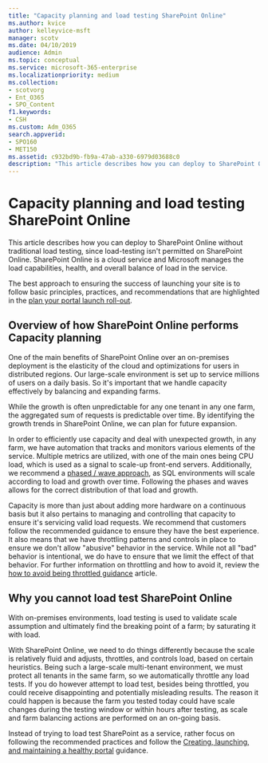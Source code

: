 ```yaml
---
title: "Capacity planning and load testing SharePoint Online"
ms.author: kvice
author: kelleyvice-msft
manager: scotv
ms.date: 04/10/2019
audience: Admin
ms.topic: conceptual
ms.service: microsoft-365-enterprise
ms.localizationpriority: medium
ms.collection: 
- scotvorg
- Ent_O365
- SPO_Content
f1.keywords:
- CSH
ms.custom: Adm_O365
search.appverid: 
- SPO160
- MET150
ms.assetid: c932bd9b-fb9a-47ab-a330-6979d03688c0
description: "This article describes how you can deploy to SharePoint Online without performing traditional load testing since it isn't permitted."
---
```


# Capacity planning and load testing SharePoint Online
This article describes how you can deploy to SharePoint Online without traditional load testing, since load-testing isn't permitted on SharePoint Online. SharePoint Online is a cloud service and Microsoft manages the load capabilities, health, and overall balance of load in the service.
  
The best approach to ensuring the success of launching your site is to follow basic principles, practices, and recommendations that are highlighted in the [plan your portal launch roll-out](planportallaunchroll-out.md).

## Overview of how SharePoint Online performs Capacity planning 
One of the main benefits of SharePoint Online over an on-premises deployment is the elasticity of the cloud and optimizations for users in distributed regions. Our large-scale environment is set up to service millions of users on a daily basis. So it's important that we handle capacity effectively by balancing and expanding farms.
  
While the growth is often unpredictable for any one tenant in any one farm, the aggregated sum of requests is predictable over time. By identifying the growth trends in SharePoint Online, we can plan for future expansion.
  
In order to efficiently use capacity and deal with unexpected growth, in any farm, we have automation that tracks and monitors various elements of the service. Multiple metrics are utilized, with one of the main ones being CPU load, which is used as a signal to scale-up front-end servers. Additionally, we recommend a [phased / wave approach](planportallaunchroll-out.md), as SQL environments will scale according to load and growth over time. Following the phases and waves allows for the correct distribution of that load and growth. 

Capacity is more than just about adding more hardware on a continuous basis but it also pertains to managing and controlling that capacity to ensure it's servicing valid load requests. We recommend that customers follow the recommended guidance to ensure they have the best experience. It also means that we have throttling patterns and controls in place to ensure we don't allow "abusive" behavior in the service. While not all "bad" behavior is intentional, we do have to ensure that we limit the effect of that behavior. For further information on throttling and how to avoid it, review the [how to avoid being throttled guidance](/sharepoint/dev/general-development/how-to-avoid-getting-throttled-or-blocked-in-sharepoint-online) article.

## Why you cannot load test SharePoint Online
With on-premises environments, load testing is used to validate scale assumption and ultimately find the breaking point of a farm; by saturating it with load. 

With SharePoint Online, we need to do things differently because the scale is relatively fluid and adjusts, throttles, and controls load, based on certain heuristics. Being such a large-scale multi-tenant environment, we must protect all tenants in the same farm, so we automatically throttle any load tests. 
If you do however attempt to load test, besides being throttled, you could receive disappointing and potentially misleading results. The reason it could happen is because the farm you tested today could have scale changes during the testing window or within hours after testing, as scale and farm balancing actions are performed on an on-going basis.

Instead of trying to load test SharePoint as a service, rather focus on following the recommended practices and follow the [Creating, launching, and maintaining a healthy portal](/sharepoint/portal-health) guidance.